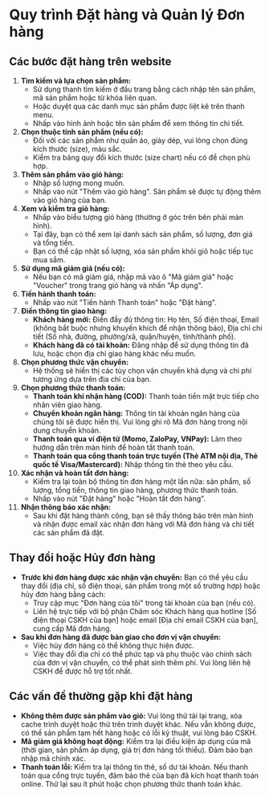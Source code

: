 # Quy trình Đặt hàng và Quản lý Đơn hàng

## Các bước đặt hàng trên website
1.  **Tìm kiếm và lựa chọn sản phẩm:**
    * Sử dụng thanh tìm kiếm ở đầu trang bằng cách nhập tên sản phẩm, mã sản phẩm hoặc từ khóa liên quan.
    * Hoặc duyệt qua các danh mục sản phẩm được liệt kê trên thanh menu.
    * Nhấp vào hình ảnh hoặc tên sản phẩm để xem thông tin chi tiết.
2.  **Chọn thuộc tính sản phẩm (nếu có):**
    * Đối với các sản phẩm như quần áo, giày dép, vui lòng chọn đúng kích thước (size), màu sắc.
    * Kiểm tra bảng quy đổi kích thước (size chart) nếu có để chọn phù hợp.
3.  **Thêm sản phẩm vào giỏ hàng:**
    * Nhập số lượng mong muốn.
    * Nhấp vào nút "Thêm vào giỏ hàng". Sản phẩm sẽ được tự động thêm vào giỏ hàng của bạn.
4.  **Xem và kiểm tra giỏ hàng:**
    * Nhấp vào biểu tượng giỏ hàng (thường ở góc trên bên phải màn hình).
    * Tại đây, bạn có thể xem lại danh sách sản phẩm, số lượng, đơn giá và tổng tiền.
    * Bạn có thể cập nhật số lượng, xóa sản phẩm khỏi giỏ hoặc tiếp tục mua sắm.
5.  **Sử dụng mã giảm giá (nếu có):**
    * Nếu bạn có mã giảm giá, nhập mã vào ô "Mã giảm giá" hoặc "Voucher" trong trang giỏ hàng và nhấn "Áp dụng".
6.  **Tiến hành thanh toán:**
    * Nhấp vào nút "Tiến hành Thanh toán" hoặc "Đặt hàng".
7.  **Điền thông tin giao hàng:**
    * **Khách hàng mới:** Điền đầy đủ thông tin: Họ tên, Số điện thoại, Email (không bắt buộc nhưng khuyến khích để nhận thông báo), Địa chỉ chi tiết (Số nhà, đường, phường/xã, quận/huyện, tỉnh/thành phố).
    * **Khách hàng đã có tài khoản:** Đăng nhập để sử dụng thông tin đã lưu, hoặc chọn địa chỉ giao hàng khác nếu muốn.
8.  **Chọn phương thức vận chuyển:**
    * Hệ thống sẽ hiển thị các tùy chọn vận chuyển khả dụng và chi phí tương ứng dựa trên địa chỉ của bạn.
9.  **Chọn phương thức thanh toán:**
    * **Thanh toán khi nhận hàng (COD):** Thanh toán tiền mặt trực tiếp cho nhân viên giao hàng.
    * **Chuyển khoản ngân hàng:** Thông tin tài khoản ngân hàng của chúng tôi sẽ được hiển thị. Vui lòng ghi rõ Mã đơn hàng trong nội dung chuyển khoản.
    * **Thanh toán qua ví điện tử (Momo, ZaloPay, VNPay):** Làm theo hướng dẫn trên màn hình để hoàn tất thanh toán.
    * **Thanh toán qua cổng thanh toán trực tuyến (Thẻ ATM nội địa, Thẻ quốc tế Visa/Mastercard):** Nhập thông tin thẻ theo yêu cầu.
10. **Xác nhận và hoàn tất đơn hàng:**
    * Kiểm tra lại toàn bộ thông tin đơn hàng một lần nữa: sản phẩm, số lượng, tổng tiền, thông tin giao hàng, phương thức thanh toán.
    * Nhấp vào nút "Đặt hàng" hoặc "Hoàn tất đơn hàng".
11. **Nhận thông báo xác nhận:**
    * Sau khi đặt hàng thành công, bạn sẽ thấy thông báo trên màn hình và nhận được email xác nhận đơn hàng với Mã đơn hàng và chi tiết các sản phẩm đã đặt.

## Thay đổi hoặc Hủy đơn hàng
* **Trước khi đơn hàng được xác nhận vận chuyển:** Bạn có thể yêu cầu thay đổi (địa chỉ, số điện thoại, sản phẩm trong một số trường hợp) hoặc hủy đơn hàng bằng cách:
    * Truy cập mục "Đơn hàng của tôi" trong tài khoản của bạn (nếu có).
    * Liên hệ trực tiếp với bộ phận Chăm sóc Khách hàng qua hotline [Số điện thoại CSKH của bạn] hoặc email [Địa chỉ email CSKH của bạn], cung cấp Mã đơn hàng.
* **Sau khi đơn hàng đã được bàn giao cho đơn vị vận chuyển:**
    * Việc hủy đơn hàng có thể không thực hiện được.
    * Việc thay đổi địa chỉ có thể phức tạp và phụ thuộc vào chính sách của đơn vị vận chuyển, có thể phát sinh thêm phí. Vui lòng liên hệ CSKH để được hỗ trợ tốt nhất.

## Các vấn đề thường gặp khi đặt hàng
* **Không thêm được sản phẩm vào giỏ:** Vui lòng thử tải lại trang, xóa cache trình duyệt hoặc thử trên trình duyệt khác. Nếu vẫn không được, có thể sản phẩm tạm hết hàng hoặc có lỗi kỹ thuật, vui lòng báo CSKH.
* **Mã giảm giá không hoạt động:** Kiểm tra lại điều kiện áp dụng của mã (thời gian, sản phẩm áp dụng, giá trị đơn hàng tối thiểu). Đảm bảo bạn nhập mã chính xác.
* **Thanh toán lỗi:** Kiểm tra lại thông tin thẻ, số dư tài khoản. Nếu thanh toán qua cổng trực tuyến, đảm bảo thẻ của bạn đã kích hoạt thanh toán online. Thử lại sau ít phút hoặc chọn phương thức thanh toán khác.